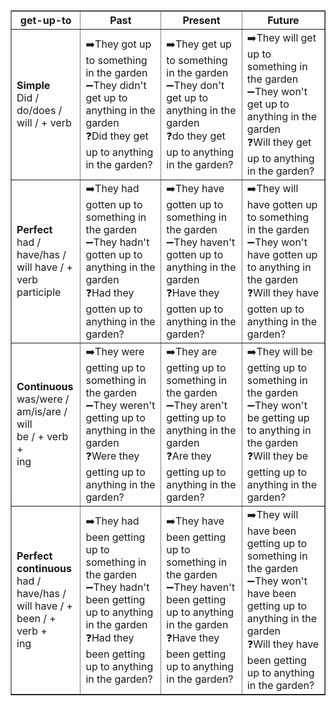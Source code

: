 <table border="1" cellpadding="5" cellspacing="0">
  <tr>
    <th>get-up-to</th>
    <th>Past</th>
    <th>Present</th>
    <th>Future</th>
  </tr>
  <tr>
    <td><strong>Simple</strong><br>Did / do/does /<br>will / + verb</td>
    <td>
      ➡️They got up to something in the garden <br>
      ➖They didn't get up to anything in the garden<br>
      ❓Did they get up to anything in the garden?<br>
    </td>
    <td>
      ➡️They get up to something in the garden<br>
      ➖They don't get up to anything in the garden<br>
      ❓do they get up to anything in the garden?<br>
    </td>
    <td>
      ➡️They will get up to something in the garden<br>
      ➖They won't get up to anything in the garden<br>
      ❓Will they get up to anything in the garden?<br>
    </td>
  </tr>
  <tr>
    <td><strong>Perfect</strong><br>had / have/has /<br>will have / +<br>verb participle</td>
    <td>
      ➡️They had gotten up to something in the garden<br>
      ➖They hadn't gotten up to anything in the garden<br>
      ❓Had they gotten up to anything in the garden?<br>
    </td>
    <td>
      ➡️They have gotten up to something in the garden<br>
      ➖They haven't gotten up to anything in the garden<br>
      ❓Have they gotten up to anything in the garden?<br>
    </td>
    <td>
      ➡️They will have gotten up to something in the garden<br>
      ➖They won't have gotten up to anything in the garden<br>
      ❓Will they have gotten up to anything in the garden?<br>
    </td>
  </tr>
  <tr>
    <td><strong>Continuous</strong><br>was/were /<br>am/is/are / will<br>be / + verb +<br>ing</td>
    <td>
      ➡️They were getting up to something in the garden<br>
      ➖They weren't getting up to anything in the garden<br>
      ❓Were they getting up to anything in the garden?<br>
    </td>
    <td>
      ➡️They are getting up to something in the garden<br>
      ➖They aren't getting up to anything in the garden<br>
      ❓Are they getting up to anything in the garden?<br>
    </td>
    <td>
      ➡️They will be getting up to something in the garden<br>
      ➖They won't be getting up to anything in the garden<br>
      ❓Will they be getting up to anything in the garden?<br>
    </td>
  </tr>
  <tr>
    <td><strong>Perfect<br>continuous</strong><br>had / have/has /<br>will have / +<br>been / + verb +<br>ing</td>
    <td>
      ➡️They had been getting up to something in the garden<br>
      ➖They hadn't been getting up to anything in the garden<br>
      ❓Had they been getting up to anything in the garden?<br>
    </td>
    <td>
      ➡️They have been getting up to something in the garden<br>
      ➖They haven't been getting up to anything in the garden<br>
      ❓Have they been getting up to anything in the garden?<br>
    </td>
    <td>
      ➡️They will have been getting up to something in the garden<br>
      ➖They won't have been getting up to anything in the garden<br>
      ❓Will they have been getting up to anything in the garden?<br>
    </td>
  </tr>
</table>